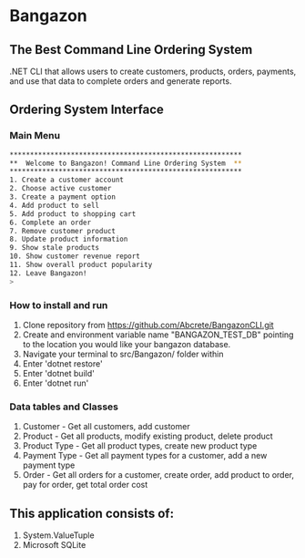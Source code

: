 # Bangazon

## The Best Command Line Ordering System

.NET CLI that allows users to create customers, products, orders, payments, and use that data to complete orders and generate reports.

## Ordering System Interface

### Main Menu

```bash
*********************************************************
**  Welcome to Bangazon! Command Line Ordering System  **
*********************************************************
1. Create a customer account
2. Choose active customer
3. Create a payment option
4. Add product to sell
5. Add product to shopping cart
6. Complete an order
7. Remove customer product
8. Update product information
9. Show stale products
10. Show customer revenue report
11. Show overall product popularity
12. Leave Bangazon!
>
```

### How to install and run

1. Clone repository from https://github.com/Abcrete/BangazonCLI.git
3. Create and environment variable name "BANGAZON_TEST_DB" pointing to the location you would like your bangazon database.
2. Navigate your terminal to src/Bangazon/ folder within
3. Enter 'dotnet restore'
4. Enter 'dotnet build'
5. Enter 'dotnet run'

### Data tables and Classes

1. Customer - Get all customers, add customer
2. Product - Get all products, modify existing product, delete product
4. Product Type - Get all product types, create new product type
3. Payment Type - Get all payment types for a customer, add a new payment type
5. Order - Get all orders for a customer, create order, add product to order, pay for order, get total order cost

## This application consists of:

1. System.ValueTuple
2. Microsoft SQLite